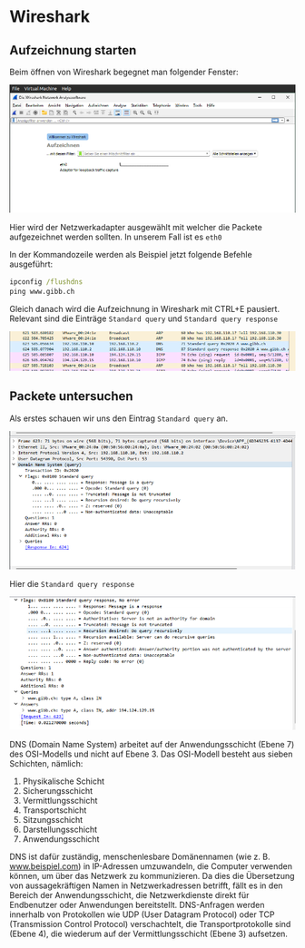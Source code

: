 # Wireshark

## Aufzeichnung starten

Beim öffnen von Wireshark begegnet man folgender Fenster:

![Alt text](9001-image-2.png)

Hier wird der Netzwerkadapter ausgewählt mit welcher die Packete aufgezeichnet werden sollten. In unserem Fall ist es ```eth0```

In der Kommandozeile werden als Beispiel jetzt folgende Befehle ausgeführt:

```cmd
ipconfig /flushdns
ping www.gibb.ch
```

Gleich danach wird die Aufzeichnung in Wireshark mit CTRL+E pausiert. Relevant sind die Einträge ```Standard query``` und ```Standard query response```

![wireshark dns request](9003-ws_pinggibb.png)

## Packete untersuchen

Als erstes schauen wir uns den Eintrag ```Standard query``` an.

![standard query](9002-standard_query.png)

Hier die ```Standard query response```

![standard query response](9004-standard_query_response.png)

DNS (Domain Name System) arbeitet auf der Anwendungsschicht (Ebene 7) des OSI-Modells und nicht auf Ebene 3. Das OSI-Modell besteht aus sieben Schichten, nämlich:

1. Physikalische Schicht
2. Sicherungsschicht
3. Vermittlungsschicht
4. Transportschicht
5. Sitzungsschicht
6. Darstellungsschicht
7. Anwendungsschicht

DNS ist dafür zuständig, menschenlesbare Domänennamen (wie z. B. www.beispiel.com) in IP-Adressen umzuwandeln, die Computer verwenden können, um über das Netzwerk zu kommunizieren. Da dies die Übersetzung von aussagekräftigen Namen in Netzwerkadressen betrifft, fällt es in den Bereich der Anwendungsschicht, die Netzwerkdienste direkt für Endbenutzer oder Anwendungen bereitstellt. DNS-Anfragen werden innerhalb von Protokollen wie UDP (User Datagram Protocol) oder TCP (Transmission Control Protocol) verschachtelt, die Transportprotokolle sind (Ebene 4), die wiederum auf der Vermittlungsschicht (Ebene 3) aufsetzen.
